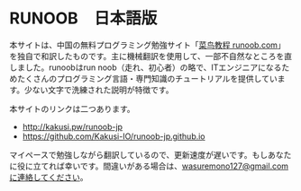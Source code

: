 # RUNOOB　日本語版

本サイトは、中国の無料プログラミング勉強サイト「[菜鸟教程 runoob.com](https://www.runoob.com)」  を独自で和訳したものです。主に機械翻訳を使用して、一部不自然なところを直しました。runoobはrun noob（走れ、初心者）の略で、ITエンジニアになるためたくさんのプログラミング言語・専門知識のチュートリアルを提供しています。少ない文字で洗練された説明が特徴です。

本サイトのリンクは二つあります。

- http://kakusi.pw/runoob-jp
- https://github.com/Kakusi-IO/runoob-jp.github.io

マイペースで勉強しながら翻訳しているので、更新速度が遅いです。もしあなたに役に立てれば幸いです。間違いがある場合は、wasuremono127@gmail.comに連絡してください。

